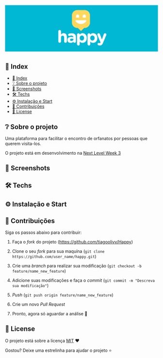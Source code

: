 <h1 align="center">
  <img src="./.github/assets/images/capa_happy.png" alt="Logo do Happy" width="1000px" />
</h1>


## 📌 Index

- [📌 Index](#-index)
- [❔ Sobre o projeto](#-sobre-o-projeto)
- [📸 Screenshots](#-screenshots)
- [🛠 Techs](#-techs)
- [⚙ Instalação e Start](#-instalação-e-start)
- [🤝 Contribuições](#-contribuições)
- [📜 License](#-license)


## ❔ Sobre o projeto

Uma plataforma para facilitar o encontro de orfanatos por pessoas que querem visita-los.

O projeto está em desenvolvimento na [Next Level Week 3](https://nextlevelweek.com/episodios/omnistack/1/edicao/3)


## 📸 Screenshots


## 🛠 Techs


## ⚙ Instalação e Start


## 🤝 Contribuições

Siga os passos abaixo para contribuir:

1. Faça o *fork* do projeto (<https://github.com/tiagoolivv/Happy>)

2. Clone o seu *fork* para sua maquína (`git clone https://github.com/user_name/happy.git`)

3. Crie uma *branch* para realizar sua modificação (`git checkout -b feature/name_new_feature`)

4. Adicione suas modificações e faça o *commit* (`git commit -m "Descreva sua modificação"`)

5. *Push* (`git push origin feature/name_new_feature`)

6. Crie um novo *Pull Request*

7. Pronto, agora só aguardar a análise 🚀 


## 📜 License

O projeto está sobre a licença [MIT](./LICENSE) ❤️ 

Gostou? Deixe uma estrelinha para ajudar o projeto ⭐